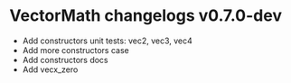 # VectorMath changelogs v0.7.0-dev
- Add constructors unit tests: vec2, vec3, vec4
- Add more constructors case
- Add constructors docs
- Add vecx_zero